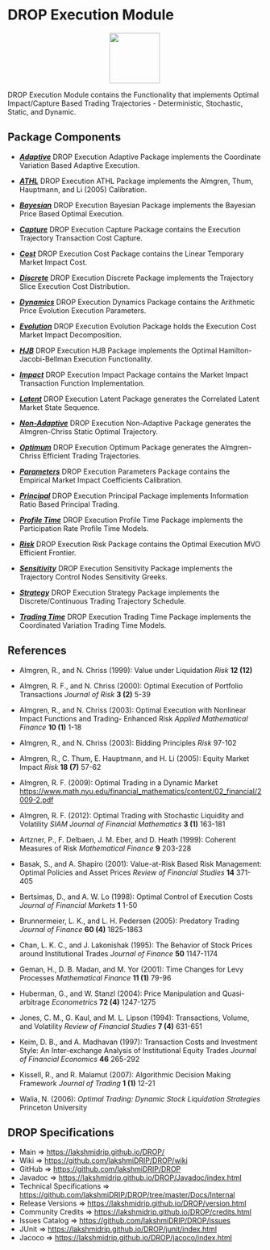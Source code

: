 # DROP Execution Module

<p align="center"><img src="https://github.com/lakshmiDRIP/DROP/blob/master/DRIP_Logo.gif?raw=true" width="100"></p>

DROP Execution Module contains the Functionality that implements Optimal Impact/Capture Based Trading
	Trajectories - Deterministic, Stochastic, Static, and Dynamic.


## Package Components

 * [***Adaptive***](https://github.com/lakshmiDRIP/DROP/tree/master/src/main/java/org/drip/execution/adaptive)
DROP Execution Adaptive Package implements the Coordinate Variation Based Adaptive Execution.

 * [***ATHL***](https://github.com/lakshmiDRIP/DROP/tree/master/src/main/java/org/drip/execution/athl)
DROP Execution ATHL Package implements the Almgren, Thum, Hauptmann, and Li (2005) Calibration.

 * [***Bayesian***](https://github.com/lakshmiDRIP/DROP/tree/master/src/main/java/org/drip/execution/bayesian)
DROP Execution Bayesian Package implements the Bayesian Price Based Optimal Execution.

 * [***Capture***](https://github.com/lakshmiDRIP/DROP/tree/master/src/main/java/org/drip/execution/capture)
DROP Execution Capture Package contains the Execution Trajectory Transaction Cost Capture.

 * [***Cost***](https://github.com/lakshmiDRIP/DROP/tree/master/src/main/java/org/drip/execution/cost)
DROP Execution Cost Package contains the Linear Temporary Market Impact Cost.

 * [***Discrete***](https://github.com/lakshmiDRIP/DROP/tree/master/src/main/java/org/drip/execution/discrete)
DROP Execution Discrete Package implements the Trajectory Slice Execution Cost Distribution.

 * [***Dynamics***](https://github.com/lakshmiDRIP/DROP/tree/master/src/main/java/org/drip/execution/dynamics)
DROP Execution Dynamics Package contains the Arithmetic Price Evolution Execution Parameters.

 * [***Evolution***](https://github.com/lakshmiDRIP/DROP/tree/master/src/main/java/org/drip/execution/evolution)
DROP Execution Evolution Package holds the Execution Cost Market Impact Decomposition.

 * [***HJB***](https://github.com/lakshmiDRIP/DROP/tree/master/src/main/java/org/drip/execution/hjb)
DROP Execution HJB Package implements the Optimal Hamilton-Jacobi-Bellman Execution Functionality.

 * [***Impact***](https://github.com/lakshmiDRIP/DROP/tree/master/src/main/java/org/drip/execution/impact)
DROP Execution Impact Package contains the Market Impact Transaction Function Implementation.

 * [***Latent***](https://github.com/lakshmiDRIP/DROP/tree/master/src/main/java/org/drip/execution/latent)
DROP Execution Latent Package generates the Correlated Latent Market State Sequence.

 * [***Non-Adaptive***](https://github.com/lakshmiDRIP/DROP/tree/master/src/main/java/org/drip/execution/nonadaptive)
DROP Execution Non-Adaptive Package generates the Almgren-Chriss Static Optimal Trajectory.

 * [***Optimum***](https://github.com/lakshmiDRIP/DROP/tree/master/src/main/java/org/drip/execution/optimum)
DROP Execution Optimum Package generates the Almgren-Chriss Efficient Trading Trajectories.

 * [***Parameters***](https://github.com/lakshmiDRIP/DROP/tree/master/src/main/java/org/drip/execution/parameters)
DROP Execution Parameters Package contains the Empirical Market Impact Coefficients Calibration.

 * [***Principal***](https://github.com/lakshmiDRIP/DROP/tree/master/src/main/java/org/drip/execution/principal)
DROP Execution Principal Package implements Information Ratio Based Principal Trading.

 * [***Profile Time***](https://github.com/lakshmiDRIP/DROP/tree/master/src/main/java/org/drip/execution/profiletime)
DROP Execution Profile Time Package implements the Participation Rate Profile Time Models.

 * [***Risk***](https://github.com/lakshmiDRIP/DROP/tree/master/src/main/java/org/drip/execution/risk)
DROP Execution Risk Package contains the Optimal Execution MVO Efficient Frontier.

 * [***Sensitivity***](https://github.com/lakshmiDRIP/DROP/tree/master/src/main/java/org/drip/execution/sensitivity)
DROP Execution Sensitivity Package implements the Trajectory Control Nodes Sensitivity Greeks.

 * [***Strategy***](https://github.com/lakshmiDRIP/DROP/tree/master/src/main/java/org/drip/execution/strategy)
DROP Execution Strategy Package implements the Discrete/Continuous Trading Trajectory Schedule.

 * [***Trading Time***](https://github.com/lakshmiDRIP/DROP/tree/master/src/main/java/org/drip/execution/tradingtime)
DROP Execution Trading Time Package implements the Coordinated Variation Trading Time Models.

## References

 * Almgren, R., and N. Chriss (1999): Value under Liquidation <i>Risk</i> <b>12 (12)</b>

 * Almgren, R. F., and N. Chriss (2000): Optimal Execution of Portfolio Transactions <i>Journal of Risk</i>
 	<b>3 (2)</b> 5-39

 * Almgren, R., and N. Chriss (2003): Optimal Execution with Nonlinear Impact Functions and Trading-
 	Enhanced Risk <i>Applied Mathematical Finance</i> <b>10 (1)</b> 1-18

 * Almgren, R., and N. Chriss (2003): Bidding Principles <i>Risk</i> 97-102

 * Almgren, R., C. Thum, E. Hauptmann, and H. Li (2005): Equity Market Impact <i>Risk</i> <b>18 (7)</b> 57-62

 * Almgren, R. F. (2009): Optimal Trading in a Dynamic Market
 	https://www.math.nyu.edu/financial_mathematics/content/02_financial/2009-2.pdf

 * Almgren, R. F. (2012): Optimal Trading with Stochastic Liquidity and Volatility <i>SIAM Journal of
 	Financial Mathematics</i> <b>3 (1)</b> 163-181

 * Artzner, P., F. Delbaen, J. M. Eber, and D. Heath (1999): Coherent Measures of Risk <i>Mathematical
 	Finance</i> <b>9</b> 203-228

 * Basak, S., and A. Shapiro (2001): Value-at-Risk Based Risk Management: Optimal Policies and Asset Prices
 	<i>Review of Financial Studies</i> <b>14</b> 371-405

 * Bertsimas, D., and A. W. Lo (1998): Optimal Control of Execution Costs <i>Journal of Financial Markets</i>
 	<b>1</b> 1-50

 * Brunnermeier, L. K., and L. H. Pedersen (2005): Predatory Trading <i>Journal of Finance</i> <b>60 (4)</b>
 	1825-1863

 * Chan, L. K. C., and J. Lakonishak (1995): The Behavior of Stock Prices around Institutional Trades
 	<i>Journal of Finance</i> <b>50</b> 1147-1174

 * Geman, H., D. B. Madan, and M. Yor (2001): Time Changes for Levy Processes <i>Mathematical Finance</i>
 	<b>11 (1)</b> 79-96

 * Huberman, G., and W. Stanzl (2004): Price Manipulation and Quasi-arbitrage <i>Econometrics</i> <b>72
 	(4)</b> 1247-1275

 * Jones, C. M., G. Kaul, and M. L. Lipson (1994): Transactions, Volume, and Volatility <i>Review of
 	Financial Studies</i> <b>7 (4)</b> 631-651

 * Keim, D. B., and A. Madhavan (1997): Transaction Costs and Investment Style: An Inter-exchange Analysis of
 	Institutional Equity Trades <i>Journal of Financial Economics</i> <b>46</b> 265-292

 * Kissell, R., and R. Malamut (2007): Algorithmic Decision Making Framework <i>Journal of Trading</i> <b>1
 	(1)</b> 12-21

 * Walia, N. (2006): <i>Optimal Trading: Dynamic Stock Liquidation Strategies</i> Princeton University


## DROP Specifications
 * Main                     => https://lakshmidrip.github.io/DROP/
 * Wiki                     => https://github.com/lakshmiDRIP/DROP/wiki
 * GitHub                   => https://github.com/lakshmiDRIP/DROP
 * Javadoc                  => https://lakshmidrip.github.io/DROP/Javadoc/index.html
 * Technical Specifications => https://github.com/lakshmiDRIP/DROP/tree/master/Docs/Internal
 * Release Versions         => https://lakshmidrip.github.io/DROP/version.html
 * Community Credits        => https://lakshmidrip.github.io/DROP/credits.html
 * Issues Catalog           => https://github.com/lakshmiDRIP/DROP/issues
 * JUnit                    => https://lakshmidrip.github.io/DROP/junit/index.html
 * Jacoco                   => https://lakshmidrip.github.io/DROP/jacoco/index.html
